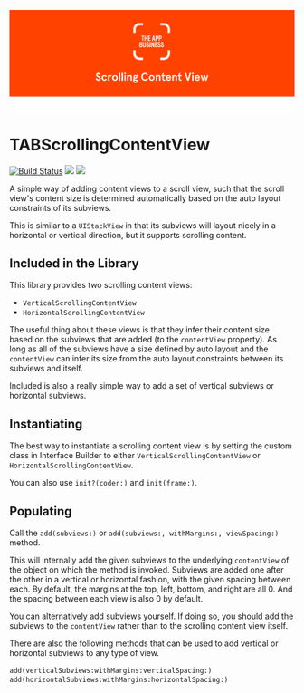 ![The App Business](assets/logo.png)

# TABScrollingContentView

[![Build Status](https://travis-ci.org/theappbusiness/TABScrollingContentView.svg?branch=master)](https://travis-ci.org/theappbusiness/TABScrollingContentView)
[![](https://img.shields.io/cocoapods/v/TABScrollingContentView.svg)](https://cocoapods.org/pods/TABScrollingContentView)
[![](https://img.shields.io/cocoapods/p/TABScrollingContentView.svg?style=flat)](https://cocoapods.org/pods/TABScrollingContentView)

A simple way of adding content views to a scroll view, such that the scroll view's content size is determined automatically based on the auto layout constraints of its subviews.

This is similar to a `UIStackView` in that its subviews will layout nicely in a horizontal or vertical direction, but it supports scrolling content.

## Included in the Library

This library provides two scrolling content views:

* `VerticalScrollingContentView`
* `HorizontalScrollingContentView`

The useful thing about these views is that they infer their content size based on the subviews that are added (to the `contentView` property). As long as all of the subviews have a size defined by auto layout and the `contentView` can infer its size from the auto layout constraints between its subviews and itself.

Included is also a really simple way to add a set of vertical subviews or horizontal subviews.

## Instantiating

The best way to instantiate a scrolling content view is by setting the custom class in Interface Builder to either `VerticalScrollingContentView` or `HorizontalScrollingContentView`.

You can also use `init?(coder:)` and `init(frame:)`.

## Populating

Call the `add(subviews:)` or `add(subviews:, withMargins:, viewSpacing:)` method.

This will internally add the given subviews to the underlying `contentView` of the object on which the method is invoked. Subviews are added one after the other in a vertical or horizontal fashion, with the given spacing between each. By default, the margins at the top, left, bottom, and right are all 0. And the spacing between each view is also 0 by default.

You can alternatively add subviews yourself. If doing so, you should add the subviews to the `contentView` rather than to the scrolling content view itself.

There are also the following methods that can be used to add vertical or horizontal subviews to any type of view.

```
add(verticalSubviews:withMargins:verticalSpacing:)
add(horizontalSubviews:withMargins:horizontalSpacing:)
```
